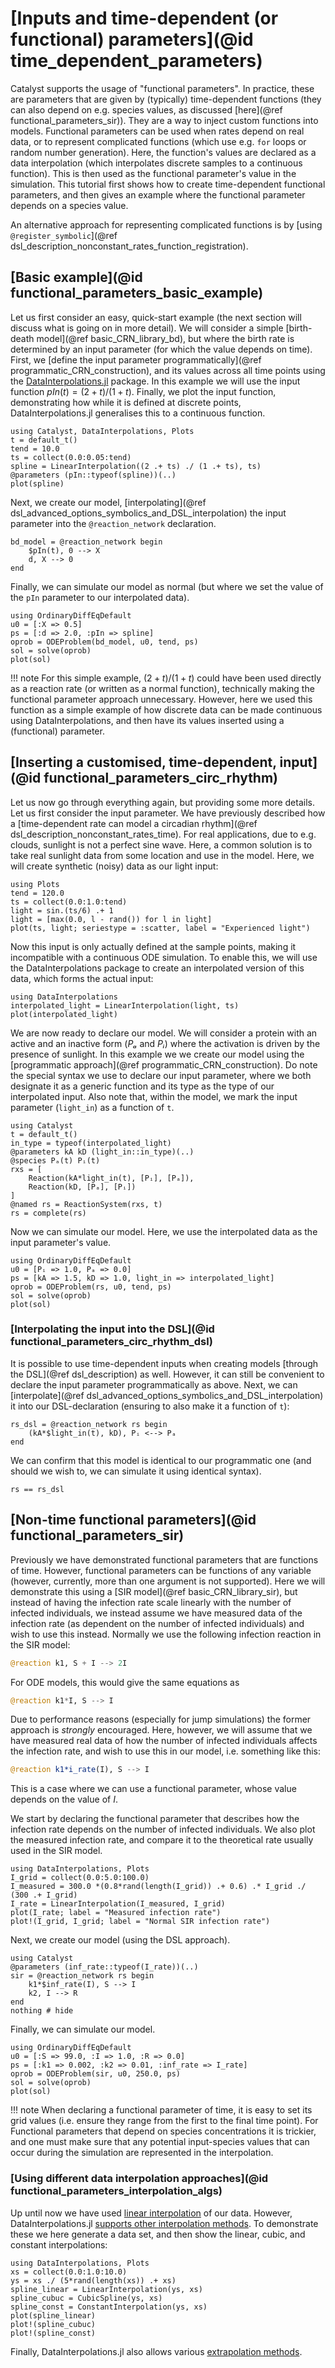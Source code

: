 # [Inputs and time-dependent (or functional) parameters](@id time_dependent_parameters)

Catalyst supports the usage of "functional parameters". In practice, these are parameters that are given by (typically) time-dependent functions (they can also depend on e.g. species values, as discussed [here](@ref functional_parameters_sir)). They are a way to inject custom functions into models. Functional parameters can be used when rates depend on real data, or to represent complicated functions (which use e.g. `for` loops or random number generation). Here, the function's values are declared as a data interpolation (which interpolates discrete samples to a continuous function). This is then used as the functional parameter's value in the simulation. This tutorial first shows how to create time-dependent functional parameters, and then gives an example where the functional parameter depends on a species value.

An alternative approach for representing complicated functions is by [using `@register_symbolic`](@ref dsl_description_nonconstant_rates_function_registration).

## [Basic example](@id functional_parameters_basic_example)

Let us first consider an easy, quick-start example (the next section will discuss what is going on in more detail). We will consider a simple [birth-death model](@ref basic_CRN_library_bd), but where the birth rate is determined by an input parameter (for which the value depends on time). First, we [define the input parameter programmatically](@ref programmatic_CRN_construction), and its values across all time points using the [DataInterpolations.jl](https://github.com/SciML/DataInterpolations.jl) package. In this example we will use the input function $pIn(t) = (2 + t)/(1 + t)$. Finally, we plot the input function, demonstrating how while it is defined at discrete points, DataInterpolations.jl generalises this to a continuous function.

```@example functional_parameters_basic_example
using Catalyst, DataInterpolations, Plots
t = default_t()
tend = 10.0
ts = collect(0.0:0.05:tend)
spline = LinearInterpolation((2 .+ ts) ./ (1 .+ ts), ts)
@parameters (pIn::typeof(spline))(..)
plot(spline)
```

Next, we create our model, [interpolating](@ref dsl_advanced_options_symbolics_and_DSL_interpolation) the input parameter into the `@reaction_network` declaration.

```@example functional_parameters_basic_example
bd_model = @reaction_network begin
    $pIn(t), 0 --> X
    d, X --> 0
end
```

Finally, we can simulate our model as normal (but where we set the value of the `pIn` parameter to our interpolated data).

```@example functional_parameters_basic_example
using OrdinaryDiffEqDefault
u0 = [:X => 0.5]
ps = [:d => 2.0, :pIn => spline]
oprob = ODEProblem(bd_model, u0, tend, ps)
sol = solve(oprob)
plot(sol)
```

!!! note
    For this simple example, $(2 + t)/(1 + t)$ could have been used directly as a reaction rate (or written as a normal function), technically making the functional parameter approach unnecessary. However, here we used this function as a simple example of how discrete data can be made continuous using DataInterpolations, and then have its values inserted using a (functional) parameter.

## [Inserting a customised, time-dependent, input](@id functional_parameters_circ_rhythm)

Let us now go through everything again, but providing some more details. Let us first consider the input parameter. We have previously described how a [time-dependent rate can model a circadian rhythm](@ref dsl_description_nonconstant_rates_time). For real applications, due to e.g. clouds, sunlight is not a perfect sine wave. Here, a common solution is to take real sunlight data from some location and use in the model. Here, we will create synthetic (noisy) data as our light input:

```@example functional_parameters_circ_rhythm
using Plots
tend = 120.0
ts = collect(0.0:1.0:tend)
light = sin.(ts/6) .+ 1
light = [max(0.0, l - rand()) for l in light]
plot(ts, light; seriestype = :scatter, label = "Experienced light")
```

Now this input is only actually defined at the sample points, making it incompatible with a continuous ODE simulation. To enable this, we will use the DataInterpolations package to create an interpolated version of this data, which forms the actual input:

```@example functional_parameters_circ_rhythm
using DataInterpolations
interpolated_light = LinearInterpolation(light, ts)
plot(interpolated_light)
```

We are now ready to declare our model. We will consider a protein with an active and an inactive form ($Pₐ$ and $Pᵢ$) where the activation is driven by the presence of sunlight. In this example we we create our model using the [programmatic approach](@ref programmatic_CRN_construction). Do note the special syntax we use to declare our input parameter, where we both designate it as a generic function and its type as the type of our interpolated input. Also note that, within the model, we mark the input parameter (`light_in`) as a function of `t`.

```@example functional_parameters_circ_rhythm
using Catalyst
t = default_t()
in_type = typeof(interpolated_light)
@parameters kA kD (light_in::in_type)(..)
@species Pₐ(t) Pᵢ(t)
rxs = [
    Reaction(kA*light_in(t), [Pᵢ], [Pₐ]),
    Reaction(kD, [Pₐ], [Pᵢ])
]
@named rs = ReactionSystem(rxs, t)
rs = complete(rs)
```

Now we can simulate our model. Here, we use the interpolated data as the input parameter's value.

```@example functional_parameters_circ_rhythm
using OrdinaryDiffEqDefault
u0 = [Pᵢ => 1.0, Pₐ => 0.0]
ps = [kA => 1.5, kD => 1.0, light_in => interpolated_light]
oprob = ODEProblem(rs, u0, tend, ps)
sol = solve(oprob)
plot(sol)
```

### [Interpolating the input into the DSL](@id functional_parameters_circ_rhythm_dsl)

It is possible to use time-dependent inputs when creating models [through the DSL](@ref dsl_description) as well. However, it can still be convenient to declare the input parameter programmatically as above. Next, we can [interpolate](@ref dsl_advanced_options_symbolics_and_DSL_interpolation) it into our DSL-declaration (ensuring to also make it a function of `t`):

```@example functional_parameters_circ_rhythm
rs_dsl = @reaction_network rs begin
    (kA*$light_in(t), kD), Pᵢ <--> Pₐ
end
```

We can confirm that this model is identical to our programmatic one (and should we wish to, we can simulate it using identical syntax).

```@example functional_parameters_circ_rhythm
rs == rs_dsl
```

## [Non-time functional parameters](@id functional_parameters_sir)

Previously we have demonstrated functional parameters that are functions of time. However, functional parameters can be functions of any variable (however, currently, more than one argument is not supported). Here we will demonstrate this using a [SIR model](@ref basic_CRN_library_sir), but instead of having the infection rate scale linearly with the number of infected individuals, we instead assume we have measured data of the infection rate (as dependent on the number of infected individuals) and wish to use this instead. Normally we use the following infection reaction in the SIR model:

```julia
@reaction k1, S + I --> 2I
```

For ODE models, this would give the same equations as

```julia
@reaction k1*I, S --> I
```

Due to performance reasons (especially for jump simulations) the former approach is *strongly* encouraged. Here, however, we will assume that we have measured real data of how the number of infected individuals affects the infection rate, and wish to use this in our model, i.e. something like this:

```julia
@reaction k1*i_rate(I), S --> I
```

This is a case where we can use a functional parameter, whose value depends on the value of $I$.

We start by declaring the functional parameter that describes how the infection rate depends on the number of infected individuals. We also plot the measured infection rate, and compare it to the theoretical rate usually used in the SIR model.

```@example functional_parameters_sir
using DataInterpolations, Plots
I_grid = collect(0.0:5.0:100.0)
I_measured = 300.0 *(0.8*rand(length(I_grid)) .+ 0.6) .* I_grid ./ (300 .+ I_grid)
I_rate = LinearInterpolation(I_measured, I_grid)
plot(I_rate; label = "Measured infection rate")
plot!(I_grid, I_grid; label = "Normal SIR infection rate")
```

Next, we create our model (using the DSL approach).

```@example functional_parameters_sir
using Catalyst
@parameters (inf_rate::typeof(I_rate))(..)
sir = @reaction_network rs begin
    k1*$inf_rate(I), S --> I
    k2, I --> R
end
nothing # hide
```

Finally, we can simulate our model.

```@example functional_parameters_sir
using OrdinaryDiffEqDefault
u0 = [:S => 99.0, :I => 1.0, :R => 0.0]
ps = [:k1 => 0.002, :k2 => 0.01, :inf_rate => I_rate]
oprob = ODEProblem(sir, u0, 250.0, ps)
sol = solve(oprob)
plot(sol)
```

!!! note
    When declaring a functional parameter of time, it is easy to set its grid values (i.e. ensure they range from the first to the final time point). For Functional parameters that depend on species concentrations it is trickier, and one must make sure that any potential input-species values that can occur during the simulation are represented in the interpolation.

### [Using different data interpolation approaches](@id functional_parameters_interpolation_algs)

Up until now we have used [linear interpolation](https://en.wikipedia.org/wiki/Linear_interpolation) of our data. However, DataInterpolations.jl [supports other interpolation methods](https://docs.sciml.ai/DataInterpolations/stable/methods/). To demonstrate these we here generate a data set, and then show the linear, cubic, and constant interpolations:

```@example functional_parameters_interpolation_algs
using DataInterpolations, Plots
xs = collect(0.0:1.0:10.0)
ys = xs ./ (5*rand(length(xs)) .+ xs)
spline_linear = LinearInterpolation(ys, xs)
spline_cubuc = CubicSpline(ys, xs)
spline_const = ConstantInterpolation(ys, xs)
plot(spline_linear)
plot!(spline_cubuc)
plot!(spline_const)
```

Finally, DataInterpolations.jl also allows various [extrapolation methods](https://docs.sciml.ai/DataInterpolations/stable/extrapolation_methods/).
